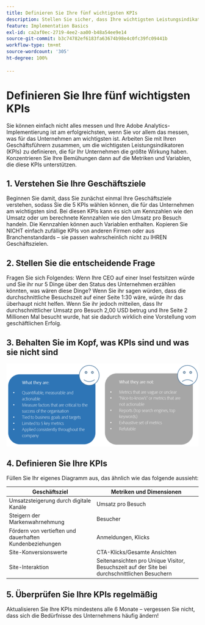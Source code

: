 ```yaml
---
title: Definieren Sie Ihre fünf wichtigsten KPIs
description: Stellen Sie sicher, dass Ihre wichtigsten Leistungsindikatoren sowie die zugehörigen Metriken und Dimensionen eng an Ihren geschäftlichen Anforderungen ausgerichtet sind.
feature: Implementation Basics
exl-id: ca2af0ec-2719-4ee2-aa00-b48a54ee9e14
source-git-commit: b3c74782ef6183fa63674b98e4c0fc39fc09441b
workflow-type: tm+mt
source-wordcount: '305'
ht-degree: 100%

---
```


# Definieren Sie Ihre fünf wichtigsten KPIs

Sie können einfach nicht alles messen und Ihre Adobe Analytics-Implementierung ist am erfolgreichsten, wenn Sie vor allem das messen, was für das Unternehmen am wichtigsten ist. Arbeiten Sie mit Ihren Geschäftsführern zusammen, um die wichtigsten Leistungsindikatoren (KPIs) zu definieren, die für Ihr Unternehmen die größte Wirkung haben. Konzentrieren Sie Ihre Bemühungen dann auf die Metriken und Variablen, die diese KPIs unterstützen.

## 1. Verstehen Sie Ihre Geschäftsziele

Beginnen Sie damit, dass Sie zunächst einmal Ihre Geschäftsziele verstehen, sodass Sie die 5 KPIs wählen können, die für das Unternehmen am wichtigsten sind. Bei diesen KPIs kann es sich um Kennzahlen wie den Umsatz oder um berechnete Kennzahlen wie den Umsatz pro Besuch handeln. Die Kennzahlen können auch Variablen enthalten. Kopieren Sie NICHT einfach zufällige KPIs von anderen Firmen oder aus Branchenstandards – sie passen wahrscheinlich nicht zu IHREN Geschäftszielen.

## 2. Stellen Sie die entscheidende Frage

Fragen Sie sich Folgendes: Wenn Ihre CEO auf einer Insel festsitzen würde und Sie ihr nur 5 Dinge über den Status des Unternehmen erzählen könnten, was wären diese Dinge? Wenn Sie ihr sagen würden, dass die durchschnittliche Besuchszeit auf einer Seite 1:30 wäre, würde ihr das überhaupt nicht helfen. Wenn Sie ihr jedoch mitteilen, dass Ihr durchschnittlicher Umsatz pro Besuch 2,00 USD betrug und Ihre Seite 2 Millionen Mal besucht wurde, hat sie dadurch wirklich eine Vorstellung vom geschäftlichen Erfolg.

## 3. Behalten Sie im Kopf, was KPIs sind und was sie nicht sind

![](assets/kpis.png)

## 4. Definieren Sie Ihre KPIs

Füllen Sie Ihr eigenes Diagramm aus, das ähnlich wie das folgende aussieht:

| Geschäftsziel | Metriken und Dimensionen |
| --- | --- |
| Umsatzsteigerung durch digitale Kanäle | Umsatz pro Besuch |
| Steigern der Markenwahrnehmung | Besucher |
| Fördern von vertieften und dauerhaften Kundenbeziehungen | Anmeldungen, Klicks |
| Site-Konversionswerte | CTA-Klicks/Gesamte Ansichten |
| Site-Interaktion | Seitenansichten pro Unique Visitor, Besuchszeit auf der Site bei durchschnittlichen Besuchern |

## 5. Überprüfen Sie Ihre KPIs regelmäßig

Aktualisieren Sie Ihre KPIs mindestens alle 6 Monate – vergessen Sie nicht, dass sich die Bedürfnisse des Unternehmens häufig ändern!
